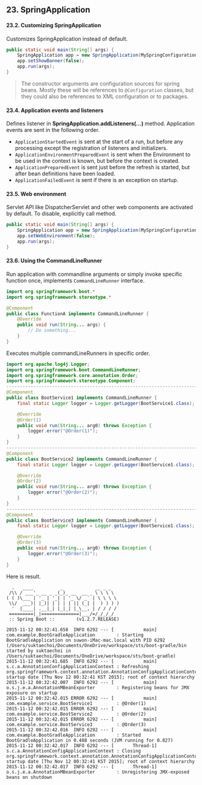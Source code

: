 ## 23. SpringApplication
#### 23.2. Customizing SpringApplication
Customizes SpringApplication instead of default.

```java
public static void main(String[] args) {
    SpringApplication app = new SpringApplication(MySpringConfiguration.class);
    app.setShowBanner(false);
    app.run(args);
}
```
>The constructor arguments are configuration sources for spring beans. Mostly these will be references to ``@Configuration`` classes, but they could also be references to XML configuration or to packages.

#### 23.4. Application events and listeners
Defines listener in **SpringApplication.addListeners(…​)** method. Application events are sent in the following order.
 - ``ApplicationStartedEvent`` is sent at the start of a run, but before any processing except the registration of listeners and initializers.
 - ``ApplicationEnvironmentPreparedEvent`` is sent when the Environment to be used in the context is known, but before the context is created.
 - ``ApplicationPreparedEvent`` is sent just before the refresh is started, but after bean definitions have been loaded.
 - ``ApplicationFailedEvent`` is sent if there is an exception on startup.

#### 23.5. Web environment
Servlet API like DispatcherServlet and other web components are activated by default. To disable, explicitly call method.
```java
public static void main(String[] args) {
    SpringApplication app = new SpringApplication(MySpringConfiguration.class);
    app.setWebEnvironment(false);
    app.run(args);
}
```

#### 23.6. Using the CommandLineRunner
Run application with commandline arguments or simply invoke specific function once, implements ``CommandLineRunner`` interface.
```java
import org.springframework.boot.*
import org.springframework.stereotype.*

@Component
public class FunctionA implements CommandLineRunner {
    @Override
    public void run(String... args) {
        // Do something...
    }
}
```
Executes multiple commandLineRunners in specific order.
```java
import org.apache.log4j.Logger;
import org.springframework.boot.CommandLineRunner;
import org.springframework.core.annotation.Order;
import org.springframework.stereotype.Component;
------------------------------------------------------------------------
@Component
public class BootService1 implements CommandLineRunner {
	final static Logger logger = Logger.getLogger(BootService1.class);

	@Override
	@Order(1)
	public void run(String... arg0) throws Exception {
		logger.error("@Order(1)");
	}				
}
------------------------------------------------------------------------
@Component
public class BootService2 implements CommandLineRunner {
	final static Logger logger = Logger.getLogger(BootService1.class);

	@Override
	@Order(2)
	public void run(String... arg0) throws Exception {
		logger.error("@Order(2)");
	}				
}
------------------------------------------------------------------------
@Component
public class BootService3 implements CommandLineRunner {
	final static Logger logger = Logger.getLogger(BootService1.class);

	@Override
	@Order(3)
	public void run(String... arg0) throws Exception {
		logger.error("@Order(3)");
	}				
}
```
Here is result.
```
  .   ____          _            __ _ _
 /\\ / ___'_ __ _ _(_)_ __  __ _ \ \ \ \
( ( )\___ | '_ | '_| | '_ \/ _` | \ \ \ \
 \\/  ___)| |_)| | | | | || (_| |  ) ) ) )
  '  |____| .__|_| |_|_| |_\__, | / / / /
 =========|_|==============|___/=/_/_/_/
 :: Spring Boot ::        (v1.2.7.RELEASE)

2015-11-12 00:32:41.658  INFO 6292 --- [           main] com.example.BootGradleApplication        : Starting BootGradleApplication on suwon-iMac-mac.local with PID 6292 (/Users/suktaechoi/Documents/OneDrive/workspace/sts/boot-gradle/bin started by suktaechoi in /Users/suktaechoi/Documents/OneDrive/workspace/sts/boot-gradle)
2015-11-12 00:32:41.685  INFO 6292 --- [           main] s.c.a.AnnotationConfigApplicationContext : Refreshing org.springframework.context.annotation.AnnotationConfigApplicationContext@fcd6521: startup date [Thu Nov 12 00:32:41 KST 2015]; root of context hierarchy
2015-11-12 00:32:42.007  INFO 6292 --- [           main] o.s.j.e.a.AnnotationMBeanExporter        : Registering beans for JMX exposure on startup
2015-11-12 00:32:42.015 ERROR 6292 --- [           main] com.example.service.BootService1         : @Order(1)
2015-11-12 00:32:42.015 ERROR 6292 --- [           main] com.example.service.BootService2         : @Order(2)
2015-11-12 00:32:42.015 ERROR 6292 --- [           main] com.example.service.BootService3         : @Order(3)
2015-11-12 00:32:42.016  INFO 6292 --- [           main] com.example.BootGradleApplication        : Started BootGradleApplication in 0.488 seconds (JVM running for 0.827)
2015-11-12 00:32:42.017  INFO 6292 --- [       Thread-1] s.c.a.AnnotationConfigApplicationContext : Closing org.springframework.context.annotation.AnnotationConfigApplicationContext@fcd6521: startup date [Thu Nov 12 00:32:41 KST 2015]; root of context hierarchy
2015-11-12 00:32:42.017  INFO 6292 --- [       Thread-1] o.s.j.e.a.AnnotationMBeanExporter        : Unregistering JMX-exposed beans on shutdown
```
